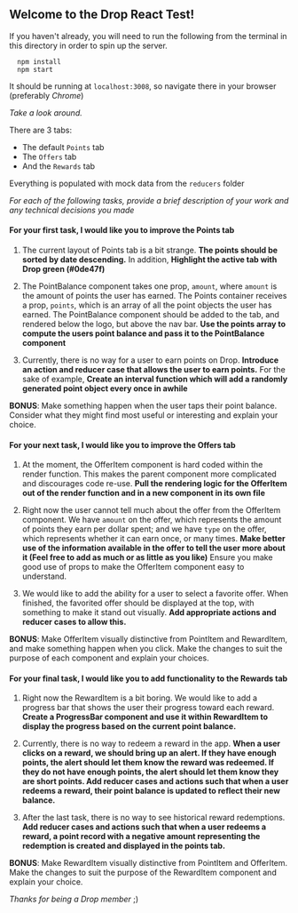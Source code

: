 ## Welcome to the Drop React Test!

If you haven't already, you will need to run the following from the terminal in
this directory in order to spin up the server.

```
  npm install
  npm start
```

It should be running at `localhost:3008`, so navigate there in your browser
(preferably _Chrome_)

_Take a look around._

There are 3 tabs:

* The default `Points` tab
* The `Offers` tab
* And the `Rewards` tab

Everything is populated with mock data from the `reducers` folder

_For each of the following tasks, provide a brief description of your work and
any technical decisions you made_

#### For your first task, I would like you to improve the Points tab

1. The current layout of Points tab is a bit strange. **The points should be
   sorted by date descending.** In addition, **Highlight the active tab with
   Drop green (#0de47f)**

2. The PointBalance component takes one prop, `amount`, where `amount` is the
   amount of points the user has earned. The Points container receives a prop,
   `points`, which is an array of all the point objects the user has earned. The
   PointBalance component should be added to the tab, and rendered below the
   logo, but above the nav bar. **Use the points array to compute the users
   point balance and pass it to the PointBalance component**

3. Currently, there is no way for a user to earn points on Drop. **Introduce an
   action and reducer case that allows the user to earn points.** For the sake
   of example, **Create an interval function which will add a randomly generated
   point object every once in awhile**

**BONUS**: Make something happen when the user taps their point balance.
Consider what they might find most useful or interesting and explain your
choice.

#### For your next task, I would like you to improve the Offers tab

1. At the moment, the OfferItem component is hard coded within the render
   function. This makes the parent component more complicated and discourages
   code re-use. **Pull the rendering logic for the OfferItem out of the render
   function and in a new component in its own file**

2. Right now the user cannot tell much about the offer from the OfferItem
   component. We have `amount` on the offer, which represents the amount of
   points they earn per dollar spent; and we have `type` on the offer, which
   represents whether it can earn once, or many times. **Make better use of the
   information available in the offer to tell the user more about it (Feel free
   to add as much or as little as you like)** Ensure you make good use of props
   to make the OfferItem component easy to understand.

3. We would like to add the ability for a user to select a favorite offer. When
   finished, the favorited offer should be displayed at the top, with something
   to make it stand out visually. **Add appropriate actions and reducer cases to
   allow this.**

**BONUS**: Make OfferItem visually distinctive from PointItem and RewardItem,
and make something happen when you click. Make the changes to suit the purpose
of each component and explain your choices.

#### For your final task, I would like you to add functionality to the Rewards tab

1. Right now the RewardItem is a bit boring. We would like to add a progress bar
   that shows the user their progress toward each reward. **Create a ProgressBar
   component and use it within RewardItem to display the progress based on the
   current point balance.**

2. Currently, there is no way to redeem a reward in the app. **When a user
   clicks on a reward, we should bring up an alert. If they have enough points,
   the alert should let them know the reward was redeemed. If they do not have
   enough points, the alert should let them know they are short points. Add
   reducer cases and actions such that when a user redeems a reward, their point
   balance is updated to reflect their new balance.**

3. After the last task, there is no way to see historical reward redemptions.
   **Add reducer cases and actions such that when a user redeems a reward, a
   point record with a negative amount representing the redemption is created
   and displayed in the points tab.**

**BONUS**: Make RewardItem visually distinctive from PointItem and OfferItem.
Make the changes to suit the purpose of the RewardItem component and explain
your choice.

_Thanks for being a Drop member_ ;)
